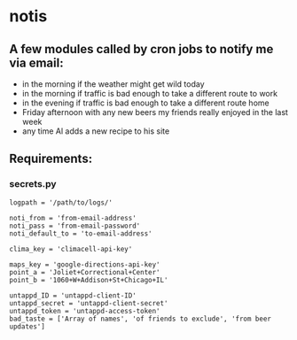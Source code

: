 # notis

## A few modules called by cron jobs to notify me via email:

* in the morning if the weather might get wild today
* in the morning if traffic is bad enough to take a different route to work
* in the evening if traffic is bad enough to take a different route home
* Friday afternoon with any new beers my friends really enjoyed in the last week
* any time Al adds a new recipe to his site

## Requirements:

### secrets.py
```
logpath = '/path/to/logs/'

noti_from = 'from-email-address'
noti_pass = 'from-email-password'
noti_default_to = 'to-email-address'

clima_key = 'climacell-api-key'

maps_key = 'google-directions-api-key'
point_a = 'Joliet+Correctional+Center'
point_b = '1060+W+Addison+St+Chicago+IL'

untappd_ID = 'untappd-client-ID'
untappd_secret = 'untappd-client-secret'
untappd_token = 'untappd-access-token'
bad_taste = ['Array of names', 'of friends to exclude', 'from beer updates']

```
